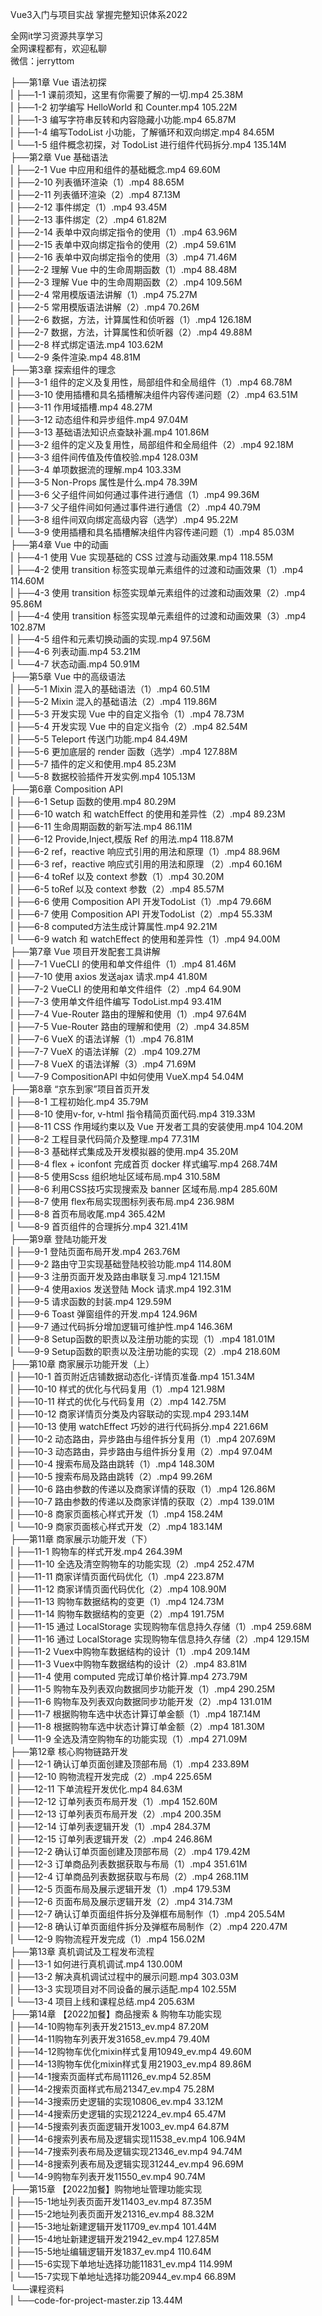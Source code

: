 Vue3入门与项目实战 掌握完整知识体系2022

全网it学习资源共享学习<br>全网课程都有，欢迎私聊<br>微信：jerryttom<br>

├──第1章 Vue 语法初探<br> | ├──1-1 课前须知，这里有你需要了解的一切.mp4 25.38M<br> | ├──1-2 初学编写 HelloWorld 和 Counter.mp4 105.22M<br> | ├──1-3 编写字符串反转和内容隐藏小功能.mp4 65.87M<br> | ├──1-4 编写TodoList 小功能，了解循环和双向绑定.mp4 84.65M<br> | └──1-5 组件概念初探，对 TodoList 进行组件代码拆分.mp4 135.14M<br> ├──第2章 Vue 基础语法<br> | ├──2-1 Vue 中应用和组件的基础概念.mp4 69.60M<br> | ├──2-10 列表循环渲染（1）.mp4 88.65M<br> | ├──2-11 列表循环渲染（2）.mp4 87.13M<br> | ├──2-12 事件绑定（1）.mp4 93.45M<br> | ├──2-13 事件绑定（2）.mp4 61.82M<br> | ├──2-14 表单中双向绑定指令的使用（1）.mp4 63.96M<br> | ├──2-15 表单中双向绑定指令的使用（2）.mp4 59.61M<br> | ├──2-16 表单中双向绑定指令的使用（3）.mp4 71.46M<br> | ├──2-2 理解 Vue 中的生命周期函数（1）.mp4 88.48M<br> | ├──2-3 理解 Vue 中的生命周期函数（2）.mp4 109.56M<br> | ├──2-4 常用模版语法讲解（1）.mp4 75.27M<br> | ├──2-5 常用模版语法讲解（2）.mp4 70.26M<br> | ├──2-6 数据，方法，计算属性和侦听器（1）.mp4 126.18M<br> | ├──2-7 数据，方法，计算属性和侦听器（2）.mp4 49.88M<br> | ├──2-8 样式绑定语法.mp4 103.62M<br> | └──2-9 条件渲染.mp4 48.81M<br> ├──第3章 探索组件的理念<br> | ├──3-1 组件的定义及复用性，局部组件和全局组件（1）.mp4 68.78M<br> | ├──3-10 使用插槽和具名插槽解决组件内容传递问题（2）.mp4 63.51M<br> | ├──3-11 作用域插槽.mp4 48.27M<br> | ├──3-12 动态组件和异步组件.mp4 97.04M<br> | ├──3-13 基础语法知识点查缺补漏.mp4 101.86M<br> | ├──3-2 组件的定义及复用性，局部组件和全局组件（2）.mp4 92.18M<br> | ├──3-3 组件间传值及传值校验.mp4 128.03M<br> | ├──3-4 单项数据流的理解.mp4 103.33M<br> | ├──3-5 Non-Props 属性是什么.mp4 78.39M<br> | ├──3-6 父子组件间如何通过事件进行通信（1）.mp4 99.36M<br> | ├──3-7 父子组件间如何通过事件进行通信（2）.mp4 40.79M<br> | ├──3-8 组件间双向绑定高级内容（选学）.mp4 95.22M<br> | └──3-9 使用插槽和具名插槽解决组件内容传递问题（1）.mp4 85.03M<br> ├──第4章 Vue 中的动画<br> | ├──4-1 使用 Vue 实现基础的 CSS 过渡与动画效果.mp4 118.55M<br> | ├──4-2 使用 transition 标签实现单元素组件的过渡和动画效果（1）.mp4 114.60M<br> | ├──4-3 使用 transition 标签实现单元素组件的过渡和动画效果（2）.mp4 95.86M<br> | ├──4-4 使用 transition 标签实现单元素组件的过渡和动画效果（3）.mp4 102.87M<br> | ├──4-5 组件和元素切换动画的实现.mp4 97.56M<br> | ├──4-6 列表动画.mp4 53.21M<br> | └──4-7 状态动画.mp4 50.91M<br> ├──第5章 Vue 中的高级语法<br> | ├──5-1 Mixin 混入的基础语法（1）.mp4 60.51M<br> | ├──5-2 Mixin 混入的基础语法（2）.mp4 119.86M<br> | ├──5-3 开发实现 Vue 中的自定义指令（1）.mp4 78.73M<br> | ├──5-4 开发实现 Vue 中的自定义指令（2）.mp4 82.54M<br> | ├──5-5 Teleport 传送门功能.mp4 84.49M<br> | ├──5-6 更加底层的 render 函数（选学）.mp4 127.88M<br> | ├──5-7 插件的定义和使用.mp4 85.23M<br> | └──5-8 数据校验插件开发实例.mp4 105.13M<br> ├──第6章 Composition API<br> | ├──6-1 Setup 函数的使用.mp4 80.29M<br> | ├──6-10 watch 和 watchEffect 的使用和差异性（2）.mp4 89.23M<br> | ├──6-11 生命周期函数的新写法.mp4 86.11M<br> | ├──6-12 Provide,Inject,模版 Ref 的用法.mp4 118.87M<br> | ├──6-2 ref，reactive 响应式引用的用法和原理（1）.mp4 88.96M<br> | ├──6-3 ref，reactive 响应式引用的用法和原理 （2）.mp4 60.16M<br> | ├──6-4 toRef 以及 context 参数（1）.mp4 30.20M<br> | ├──6-5 toRef 以及 context 参数（2）.mp4 85.57M<br> | ├──6-6 使用 Composition API 开发TodoList（1）.mp4 79.66M<br> | ├──6-7 使用 Composition API 开发TodoList（2）.mp4 55.33M<br> | ├──6-8 computed方法生成计算属性.mp4 92.21M<br> | └──6-9 watch 和 watchEffect 的使用和差异性（1）.mp4 94.00M<br> ├──第7章 Vue 项目开发配套工具讲解<br> | ├──7-1 VueCLI 的使用和单文件组件（1）.mp4 81.46M<br> | ├──7-10 使用 axios 发送ajax 请求.mp4 41.80M<br> | ├──7-2 VueCLI 的使用和单文件组件（2）.mp4 64.90M<br> | ├──7-3 使用单文件组件编写 TodoList.mp4 93.41M<br> | ├──7-4 Vue-Router 路由的理解和使用（1）.mp4 97.64M<br> | ├──7-5 Vue-Router 路由的理解和使用（2）.mp4 34.85M<br> | ├──7-6 VueX 的语法详解（1）.mp4 76.81M<br> | ├──7-7 VueX 的语法详解（2）.mp4 109.27M<br> | ├──7-8 VueX 的语法详解（3）.mp4 71.69M<br> | └──7-9 CompositionAPI 中如何使用 VueX.mp4 54.04M<br> ├──第8章 “京东到家”项目首页开发<br> | ├──8-1 工程初始化.mp4 35.79M<br> | ├──8-10 使用v-for, v-html 指令精简页面代码.mp4 319.33M<br> | ├──8-11 CSS 作用域约束以及 Vue 开发者工具的安装使用.mp4 104.20M<br> | ├──8-2 工程目录代码简介及整理.mp4 77.31M<br> | ├──8-3 基础样式集成及开发模拟器的使用.mp4 35.20M<br> | ├──8-4 flex + iconfont 完成首页 docker 样式编写.mp4 268.74M<br> | ├──8-5 使用Scss 组织地址区域布局.mp4 310.58M<br> | ├──8-6 利用CSS技巧实现搜索及 banner 区域布局.mp4 285.60M<br> | ├──8-7 使用 flex布局实现图标列表布局.mp4 236.98M<br> | ├──8-8 首页布局收尾.mp4 365.42M<br> | └──8-9 首页组件的合理拆分.mp4 321.41M<br> ├──第9章 登陆功能开发<br> | ├──9-1 登陆页面布局开发.mp4 263.76M<br> | ├──9-2 路由守卫实现基础登陆校验功能.mp4 114.80M<br> | ├──9-3 注册页面开发及路由串联复习.mp4 121.15M<br> | ├──9-4 使用axios 发送登陆 Mock 请求.mp4 192.31M<br> | ├──9-5 请求函数的封装.mp4 129.59M<br> | ├──9-6 Toast 弹窗组件的开发.mp4 124.96M<br> | ├──9-7 通过代码拆分增加逻辑可维护性.mp4 146.36M<br> | ├──9-8 Setup函数的职责以及注册功能的实现（1）.mp4 181.01M<br> | └──9-9 Setup函数的职责以及注册功能的实现（2）.mp4 218.60M<br> ├──第10章 商家展示功能开发（上）<br> | ├──10-1 首页附近店铺数据动态化-详情页准备.mp4 151.34M<br> | ├──10-10 样式的优化与代码复用（1）.mp4 121.98M<br> | ├──10-11 样式的优化与代码复用（2）.mp4 142.75M<br> | ├──10-12 商家详情页分类及内容联动的实现.mp4 293.14M<br> | ├──10-13 使用 watchEffect 巧妙的进行代码拆分.mp4 221.66M<br> | ├──10-2 动态路由，异步路由与组件拆分复用（1）.mp4 207.69M<br> | ├──10-3 动态路由，异步路由与组件拆分复用（2）.mp4 97.04M<br> | ├──10-4 搜索布局及路由跳转（1）.mp4 148.30M<br> | ├──10-5 搜索布局及路由跳转（2）.mp4 99.26M<br> | ├──10-6 路由参数的传递以及商家详情的获取（1）.mp4 126.86M<br> | ├──10-7 路由参数的传递以及商家详情的获取（2）.mp4 139.01M<br> | ├──10-8 商家页面核心样式开发（1）.mp4 158.24M<br> | └──10-9 商家页面核心样式开发（2）.mp4 183.14M<br> ├──第11章 商家展示功能开发（下）<br> | ├──11-1 购物车的样式开发.mp4 264.39M<br> | ├──11-10 全选及清空购物车的功能实现（2）.mp4 252.47M<br> | ├──11-11 商家详情页面代码优化（1）.mp4 223.87M<br> | ├──11-12 商家详情页面代码优化（2）.mp4 108.90M<br> | ├──11-13 购物车数据结构的变更（1）.mp4 124.73M<br> | ├──11-14 购物车数据结构的变更（2）.mp4 191.75M<br> | ├──11-15 通过 LocalStorage 实现购物车信息持久存储（1）.mp4 259.68M<br> | ├──11-16 通过 LocalStorage 实现购物车信息持久存储（2）.mp4 129.15M<br> | ├──11-2 Vuex中购物车数据结构的设计（1）.mp4 209.14M<br> | ├──11-3 Vuex中购物车数据结构的设计（2）.mp4 83.81M<br> | ├──11-4 使用 computed 完成订单价格计算.mp4 273.79M<br> | ├──11-5 购物车及列表双向数据同步功能开发（1）.mp4 290.25M<br> | ├──11-6 购物车及列表双向数据同步功能开发（2）.mp4 131.01M<br> | ├──11-7 根据购物车选中状态计算订单金额（1）.mp4 187.14M<br> | ├──11-8 根据购物车选中状态计算订单金额（2）.mp4 181.30M<br> | └──11-9 全选及清空购物车的功能实现（1）.mp4 271.09M<br> ├──第12章 核心购物链路开发<br> | ├──12-1 确认订单页面创建及顶部布局（1）.mp4 233.89M<br> | ├──12-10 购物流程开发完成（2）.mp4 225.65M<br> | ├──12-11 下单流程开发优化.mp4 84.63M<br> | ├──12-12 订单列表页布局开发（1）.mp4 152.60M<br> | ├──12-13 订单列表页布局开发（2）.mp4 200.35M<br> | ├──12-14 订单列表逻辑开发（1）.mp4 284.37M<br> | ├──12-15 订单列表逻辑开发（2）.mp4 246.86M<br> | ├──12-2 确认订单页面创建及顶部布局（2）.mp4 179.42M<br> | ├──12-3 订单商品列表数据获取与布局（1）.mp4 351.61M<br> | ├──12-4 订单商品列表数据获取与布局（2）.mp4 268.11M<br> | ├──12-5 页面布局及展示逻辑开发（1）.mp4 179.53M<br> | ├──12-6 页面布局及展示逻辑开发（2）.mp4 314.73M<br> | ├──12-7 确认订单页面组件拆分及弹框布局制作（1）.mp4 205.54M<br> | ├──12-8 确认订单页面组件拆分及弹框布局制作（2）.mp4 220.47M<br> | └──12-9 购物流程开发完成（1）.mp4 156.02M<br> ├──第13章 真机调试及工程发布流程<br> | ├──13-1 如何进行真机调试.mp4 130.00M<br> | ├──13-2 解决真机调试过程中的展示问题.mp4 303.03M<br> | ├──13-3 实现项目对不同设备的展示适配.mp4 102.55M<br> | └──13-4 项目上线和课程总结.mp4 205.63M<br> ├──第14章 【2022加餐】商品搜索 &amp; 购物车功能实现<br> | ├──14-10购物车列表开发21513_ev.mp4 87.20M<br> | ├──14-11购物车列表开发31658_ev.mp4 79.40M<br> | ├──14-12购物车优化mixin样式复用10949_ev.mp4 49.60M<br> | ├──14-13购物车优化mixin样式复用21903_ev.mp4 89.86M<br> | ├──14-1搜索页面样式布局11126_ev.mp4 52.85M<br> | ├──14-2搜索页面样式布局21347_ev.mp4 75.28M<br> | ├──14-3搜索历史逻辑的实现10806_ev.mp4 33.12M<br> | ├──14-4搜索历史逻辑的实现21224_ev.mp4 65.47M<br> | ├──14-5搜索列表页面逻辑开发1003_ev.mp4 64.87M<br> | ├──14-6搜索列表布局及逻辑实现11538_ev.mp4 106.94M<br> | ├──14-7搜索列表布局及逻辑实现21346_ev.mp4 94.74M<br> | ├──14-8搜索列表布局及逻辑实现31244_ev.mp4 96.69M<br> | └──14-9购物车列表开发11550_ev.mp4 90.74M<br> ├──第15章 【2022加餐】购物地址管理功能实现<br> | ├──15-1地址列表页面开发11403_ev.mp4 87.35M<br> | ├──15-2地址列表页面开发21316_ev.mp4 88.32M<br> | ├──15-3地址新建逻辑开发11709_ev.mp4 101.44M<br> | ├──15-4地址新建逻辑开发21942_ev.mp4 127.85M<br> | ├──15-5地址编辑逻辑开发1837_ev.mp4 110.64M<br> | ├──15-6实现下单地址选择功能11831_ev.mp4 114.99M<br> | └──15-7实现下单地址选择功能20944_ev.mp4 66.89M<br> └──课程资料<br> | └──code-for-project-master.zip 13.44M